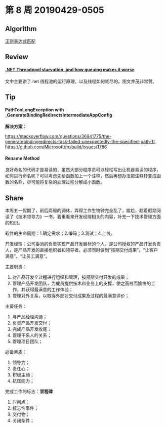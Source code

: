 # 第 8 周  20190429-0505

## Algorithm

[正则表达式匹配](https://leetcode-cn.com/problems/regular-expression-matching/)



## Review

#### [.NET Threadpool starvation, and how queuing makes it worse](http://labs.criteo.com/2018/10/net-threadpool-starvation-and-how-queuing-makes-it-worse/)

文中主要讲了.net 线程池的运行原理，以及线程如何耗尽的。图文并茂非常赞。

## Tip

#### PathTooLongException with _GenerateBindingRedirectsIntermediateAppConfig

**解决方案：**

https://stackoverflow.com/questions/36641775/the-generatebindingredirects-task-failed-unexpectedly-the-specified-path-fil
https://github.com/Microsoft/msbuild/issues/1786

#### Rename Method

良好命名的代码才是易读的，虽然大部分程序员可以轻松写出让机器易读的程序，如何进行命名呢？可以考虑先给函数加上一个注释，然后再想办法把注释转变成函数的名称，尽可能将复杂的处理过程分解成小函数。


## Share

本周五一假期了，前后两周的调休，弄得工作生物钟完全乱了，尴尬，趁着假期阅读了《技术领导力》一书，着重看来开发经理相关的内容，补充一下技术管理方面的知识。

软件的生命周期：1.确定需求；2.编码；3.测试；4.上线。

开发经理：公司委派的负责实现产品开发目标的个人，是公司授权的产品开发负责人，是产品开发的直接组织者和领导者。必须同时做到“按期交付成果”，“让客户满意”，“让员工满意”。

主要职责：
1. 对产品开发全过程进行组织和管理，按预期交付开发的成果；
2. 管理产品开发团队，为成员提供技术和业务上的支撑，使之高校而愉快的工作，并获得最满意的工作体验；
3. 管理对外关系，以取得外部对交付成果及过程的最满意评价；

主要任务：
1. 与产品经理沟通；
2. 负责产品开发交付；
3. 完成产品开发收尾；
4. 管理干系人的关系；
5. 管理项目团队；

必备素质：
1. 领导力；
2. 责任心；
3. 积极主动；
4. 抗压能力；

完成工作的标志：**里程碑**
1. 时间点；
2. 标志性事件；
3. 交付物；
4. 关闭条件；
